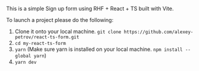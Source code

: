 This is a simple Sign up form using RHF + React + TS built with Vite.

To launch a project please do the following:
1. Clone it onto your local machine. `git clone https://github.com/alexey-petrov/react-ts-form.git`
2. `cd my-react-ts-form`
3. `yarn` (Make sure yarn is installed on your local machine. `npm install --global yarn`)
4. `yarn dev`
